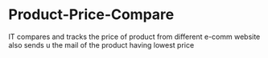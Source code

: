 # Product-Price-Compare
IT compares and tracks  the price of product from different e-comm website also sends u the mail of the product having lowest price

